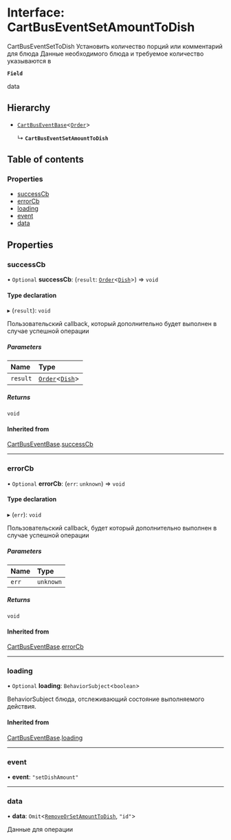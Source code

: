 # Interface: CartBusEventSetAmountToDish

CartBusEventSetToDish
Установить количество порций или комментарий для блюда
Данные необходимого блюда и требуемое количество указываются в

**`Field`**

data

## Hierarchy

- [`CartBusEventBase`](CartBusEventBase.md)<[`Order`](Order.md)\>

  ↳ **`CartBusEventSetAmountToDish`**

## Table of contents

### Properties

- [successCb](CartBusEventSetAmountToDish.md#successcb)
- [errorCb](CartBusEventSetAmountToDish.md#errorcb)
- [loading](CartBusEventSetAmountToDish.md#loading)
- [event](CartBusEventSetAmountToDish.md#event)
- [data](CartBusEventSetAmountToDish.md#data)

## Properties

### successCb

• `Optional` **successCb**: (`result`: [`Order`](Order.md)<[`Dish`](Dish.md)\>) => `void`

#### Type declaration

▸ (`result`): `void`

Пользовательский callback, который дополнительно будет выполнен в случае успешной операции

##### Parameters

| Name | Type |
| :------ | :------ |
| `result` | [`Order`](Order.md)<[`Dish`](Dish.md)\> |

##### Returns

`void`

#### Inherited from

[CartBusEventBase](CartBusEventBase.md).[successCb](CartBusEventBase.md#successcb)

___

### errorCb

• `Optional` **errorCb**: (`err`: `unknown`) => `void`

#### Type declaration

▸ (`err`): `void`

Пользовательский callback, будет который дополнительно  выполнен в случае успешной операции

##### Parameters

| Name | Type |
| :------ | :------ |
| `err` | `unknown` |

##### Returns

`void`

#### Inherited from

[CartBusEventBase](CartBusEventBase.md).[errorCb](CartBusEventBase.md#errorcb)

___

### loading

• `Optional` **loading**: `BehaviorSubject`<`boolean`\>

BehaviorSubject блюда, отслеживающий состояние выполняемого действия.

#### Inherited from

[CartBusEventBase](CartBusEventBase.md).[loading](CartBusEventBase.md#loading)

___

### event

• **event**: ``"setDishAmount"``

___

### data

• **data**: `Omit`<[`RemoveOrSetAmountToDish`](RemoveOrSetAmountToDish.md), ``"id"``\>

Данные для операции
